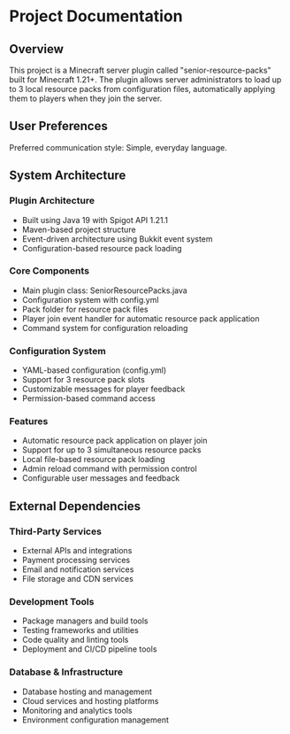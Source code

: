 # Project Documentation

## Overview

This project is a Minecraft server plugin called "senior-resource-packs" built for Minecraft 1.21+. The plugin allows server administrators to load up to 3 local resource packs from configuration files, automatically applying them to players when they join the server.

## User Preferences

Preferred communication style: Simple, everyday language.

## System Architecture

### Plugin Architecture
- Built using Java 19 with Spigot API 1.21.1
- Maven-based project structure
- Event-driven architecture using Bukkit event system
- Configuration-based resource pack loading

### Core Components
- Main plugin class: SeniorResourcePacks.java
- Configuration system with config.yml
- Pack folder for resource pack files
- Player join event handler for automatic resource pack application
- Command system for configuration reloading

### Configuration System
- YAML-based configuration (config.yml)
- Support for 3 resource pack slots
- Customizable messages for player feedback
- Permission-based command access

### Features
- Automatic resource pack application on player join
- Support for up to 3 simultaneous resource packs
- Local file-based resource pack loading
- Admin reload command with permission control
- Configurable user messages and feedback

## External Dependencies

### Third-Party Services
- External APIs and integrations
- Payment processing services
- Email and notification services
- File storage and CDN services

### Development Tools
- Package managers and build tools
- Testing frameworks and utilities
- Code quality and linting tools
- Deployment and CI/CD pipeline tools

### Database & Infrastructure
- Database hosting and management
- Cloud services and hosting platforms
- Monitoring and analytics tools
- Environment configuration management